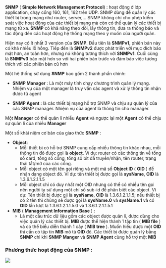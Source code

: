 **SNMP** ( **Simple Network Management Protocol**) : hoạt động ở lớp application, chạy cổng 160, 161, 162 trên UDP. SNMP dùng để quản lý các thiết bị trong mạng như router, server,… SNMP không chỉ cho phép kiểm soát việc hoạt động của các thiết bị mạng mà còn có thể quản lý các thiết bị mạng từ xa. **SNMP** có khả năng theo dõi, lấy thông tin, đưa ra thông báo và tác động đến các hoạt động hệ thống mạng theo ý muốn của người quản.

Hiện nay có ít nhất 3 version của **SNMP**. Đầu tiên là **SNMPv1**, phiên bản này có khá nhiều lỗ hổng. Tiếp đến là **SNMPv2** được phát triển với mục đích bảo mật hơn, an toàn hơn, nhưng nó không tương thích với **SNMPv1**. Cuối cùng là **SNMPv3** bảo mật hơn so với hai phiên bản trước và đảm bảo việc tương thích với các phiên bản cũ hơn

Một hệ thống sử dụng **SNMP** bao gồm 2 thành phần chính:

- **SNMP Manager** : Là một máy tính chạy chương trình quản lý mạng. Nhiệm vụ của một manager là truy vấn các agent và xử lý thông tin nhận được từ agent

- **SNMP Agent** : là các thiết bị mạng hỗ trợ SNMP và chịu sự quản lý của các  SNMP manager. Nhiệm vụ của agent là thông tin cho manager.

Một **Manager** có thể quản lí nhiều **Agent** và ngược lại một **Agent** có thể chịu sự quản lí của nhiều **Manager**

Một số khái niệm cơ bản của giao thức **SNMP** :
- **Object**:
  - Mỗi thiết bị có hỗ trợ SNMP cung cấp nhiều thông tin khác nhau, mỗi thông tin đó được gọi là **object**. Ví dụ: router có các thông tin về tổng số card, tổng số cổng, tổng số bit đã truyền/nhận, tên router, trạng thái tắt/mở của các cổng.
  - Mỗi object có một tên gọi riêng và một mã số **Object ID** ( **OID** ) để nhận dạng object đó. Ví dụ: tên thiết bị được gọi là **sysName**, **OID** là 1.3.6.1.2.1.1.5
  - Mỗi object chỉ có duy nhất một OID nhưng có thể có nhiều tên gọi nên người ta sử dụng một chỉ số sub-id để phân biệt các object. Ví dụ: Tên thiết bị được gji là **sysName**, **OID** là 1.3.6.1.2.1.1.5; nếu thiết bị có 2 tên thì chúng sẽ được gọi là **sysName.0** và **sysName.1** và có **OID** lần lượt là 1.3.6.1.2.1.1.5.0 và 1.3.6.1.2.1.1.5.1
- **MIB** ( **Management Information Base** ) :
  - Là một cấu trúc dữ liệu gồm các object được quản lí, được dùng cho việc quản lý các thiết bị. **MIB** được thể hiện thành 1 tập tin ( **MIB file** ) và có thể biểu diễn thành 1 cây ( **MIB tree** ). Muốn hiểu được một **OID** thì cần có tập tin **MIB** mô tả **OID** đó. Các thiết bị được quản lý bằng **SNMP** chỉ khi **SNMP Manger** và **SNMP Agent** cùng hỗ trợ một **MIB**

### Phương thức hoạt động của SNMP :

<img src="https://github.com/vjnkvt/Images/blob/master/SNMPv2.PNG">
